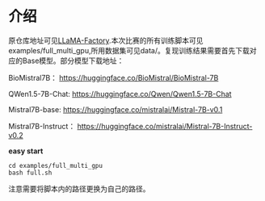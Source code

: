 # 介绍

原仓库地址可见[LLaMA-Factory](https://github.com/hiyouga/LLaMA-Factory).本次比赛的所有训练脚本可见examples/full_multi_gpu,所用数据集可见data/。复现训练结果需要首先下载对应的Base模型。部分模型下载地址：


BioMistral7B：
https://huggingface.co/BioMistral/BioMistral-7B

QWen1.5-7B-Chat:
https://huggingface.co/Qwen/Qwen1.5-7B-Chat

Mistral7B-base:
https://huggingface.co/mistralai/Mistral-7B-v0.1

Mistral7B-Instruct：
https://huggingface.co/mistralai/Mistral-7B-Instruct-v0.2



**easy start**

```
cd examples/full_multi_gpu
bash full.sh
```
注意需要将脚本内的路径更换为自己的路径。